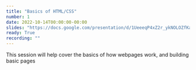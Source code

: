 ```yaml
---
title: "Basics of HTML/CSS"
number: 1
date: 2022-10-14T00:00:00-00:00
slides: "https://docs.google.com/presentation/d/1UeeeqP4xZ2r_ykNOLOZfKaOWVbhgrW9bHaAn81_3CGQ/edit?usp=sharing"
ready: True
recording: ""
---
```


This session will help cover the basics of how webpages work, and building basic pages